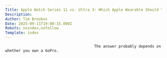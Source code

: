 ```yaml
---
Title: Apple Watch Series 11 vs. Ultra 3: Which Apple Wearable Should You Pick?
Description: 
Author: Tim Brookes
Date: 2025-09-11T19:00:15.000Z
Robots: noindex,nofollow
Template: index
---
```


                                            The answer probably depends on whether you own a GoPro.
                                        